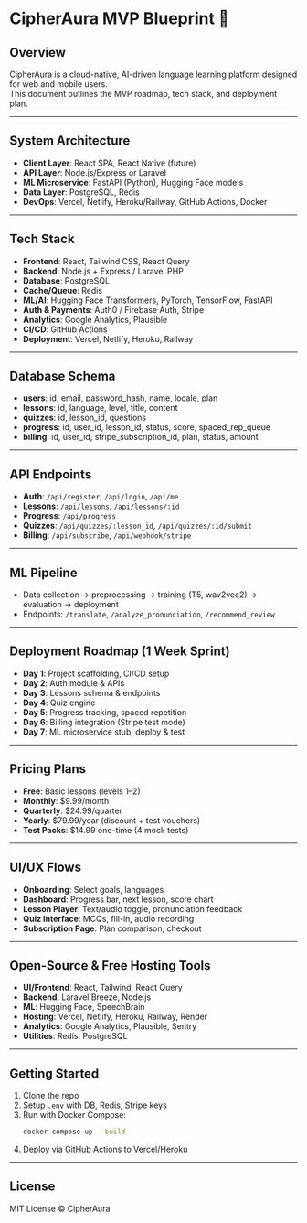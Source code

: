 # CipherAura MVP Blueprint 🚀

## Overview
CipherAura is a cloud-native, AI-driven language learning platform designed for web and mobile users.  
This document outlines the MVP roadmap, tech stack, and deployment plan.

---

## System Architecture
- **Client Layer**: React SPA, React Native (future)
- **API Layer**: Node.js/Express or Laravel
- **ML Microservice**: FastAPI (Python), Hugging Face models
- **Data Layer**: PostgreSQL, Redis
- **DevOps**: Vercel, Netlify, Heroku/Railway, GitHub Actions, Docker

---

## Tech Stack
- **Frontend**: React, Tailwind CSS, React Query
- **Backend**: Node.js + Express / Laravel PHP
- **Database**: PostgreSQL
- **Cache/Queue**: Redis
- **ML/AI**: Hugging Face Transformers, PyTorch, TensorFlow, FastAPI
- **Auth & Payments**: Auth0 / Firebase Auth, Stripe
- **Analytics**: Google Analytics, Plausible
- **CI/CD**: GitHub Actions
- **Deployment**: Vercel, Netlify, Heroku, Railway

---

## Database Schema
- **users**: id, email, password_hash, name, locale, plan
- **lessons**: id, language, level, title, content
- **quizzes**: id, lesson_id, questions
- **progress**: id, user_id, lesson_id, status, score, spaced_rep_queue
- **billing**: id, user_id, stripe_subscription_id, plan, status, amount

---

## API Endpoints
- **Auth**: `/api/register`, `/api/login`, `/api/me`
- **Lessons**: `/api/lessons`, `/api/lessons/:id`
- **Progress**: `/api/progress`
- **Quizzes**: `/api/quizzes/:lesson_id`, `/api/quizzes/:id/submit`
- **Billing**: `/api/subscribe`, `/api/webhook/stripe`

---

## ML Pipeline
- Data collection → preprocessing → training (T5, wav2vec2) → evaluation → deployment
- Endpoints: `/translate`, `/analyze_pronunciation`, `/recommend_review`

---

## Deployment Roadmap (1 Week Sprint)
- **Day 1**: Project scaffolding, CI/CD setup
- **Day 2**: Auth module & APIs
- **Day 3**: Lessons schema & endpoints
- **Day 4**: Quiz engine
- **Day 5**: Progress tracking, spaced repetition
- **Day 6**: Billing integration (Stripe test mode)
- **Day 7**: ML microservice stub, deploy & test

---

## Pricing Plans
- **Free**: Basic lessons (levels 1–2)
- **Monthly**: $9.99/month
- **Quarterly**: $24.99/quarter
- **Yearly**: $79.99/year (discount + test vouchers)
- **Test Packs**: $14.99 one-time (4 mock tests)

---

## UI/UX Flows
- **Onboarding**: Select goals, languages
- **Dashboard**: Progress bar, next lesson, score chart
- **Lesson Player**: Text/audio toggle, pronunciation feedback
- **Quiz Interface**: MCQs, fill-in, audio recording
- **Subscription Page**: Plan comparison, checkout

---

## Open-Source & Free Hosting Tools
- **UI/Frontend**: React, Tailwind, React Query
- **Backend**: Laravel Breeze, Node.js
- **ML**: Hugging Face, SpeechBrain
- **Hosting**: Vercel, Netlify, Heroku, Railway, Render
- **Analytics**: Google Analytics, Plausible, Sentry
- **Utilities**: Redis, PostgreSQL

---

## Getting Started
1. Clone the repo  
2. Setup `.env` with DB, Redis, Stripe keys  
3. Run with Docker Compose:  
   ```bash
   docker-compose up --build
   ```
4. Deploy via GitHub Actions to Vercel/Heroku

---

## License
MIT License © CipherAura
